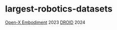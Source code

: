 # largest-robotics-datasets

[Open-X Embodiment](https://robotics-transformer-x.github.io/) 2023
[DROID](https://droid-dataset.github.io/) 2024
